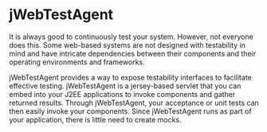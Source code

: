 jWebTestAgent
=============

It is always good to continuously test your system. 
However, not everyone does this. 
Some web-based systems are not designed with testability in mind and have
intricate dependencies between their components and their operating environments and frameworks.
 
jWebTestAgent provides a way to expose testability interfaces to facilitate effective testing.
jWebTestAgent is a jersey-based servlet that you can embed into your J2EE applications to invoke components and gather returned results.
Through jWebTestAgent, your acceptance or unit tests can then easily invoke your components.
Since jWebTestAgent runs as part of your application, there is little need to create mocks.

 

